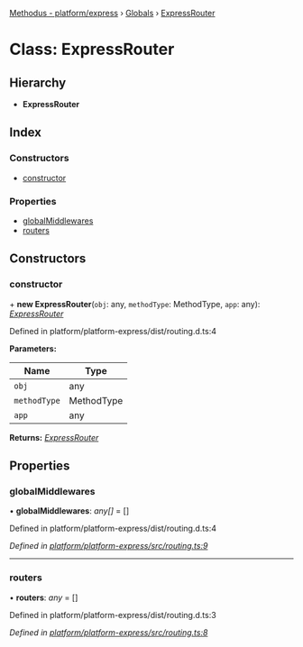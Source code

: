 [Methodus - platform/express](../README.md) › [Globals](../globals.md) › [ExpressRouter](expressrouter.md)

# Class: ExpressRouter

## Hierarchy

* **ExpressRouter**

## Index

### Constructors

* [constructor](expressrouter.md#constructor)

### Properties

* [globalMiddlewares](expressrouter.md#globalmiddlewares)
* [routers](expressrouter.md#routers)

## Constructors

###  constructor

\+ **new ExpressRouter**(`obj`: any, `methodType`: MethodType, `app`: any): *[ExpressRouter](expressrouter.md)*

Defined in platform/platform-express/dist/routing.d.ts:4

**Parameters:**

Name | Type |
------ | ------ |
`obj` | any |
`methodType` | MethodType |
`app` | any |

**Returns:** *[ExpressRouter](expressrouter.md)*

## Properties

###  globalMiddlewares

• **globalMiddlewares**: *any[]* = []

Defined in platform/platform-express/dist/routing.d.ts:4

*Defined in [platform/platform-express/src/routing.ts:9](https://github.com/nodulusteam/methodus.dev/blob/0787b65/modules/platform/platform-express/src/routing.ts#L9)*

___

###  routers

• **routers**: *any* = []

Defined in platform/platform-express/dist/routing.d.ts:3

*Defined in [platform/platform-express/src/routing.ts:8](https://github.com/nodulusteam/methodus.dev/blob/0787b65/modules/platform/platform-express/src/routing.ts#L8)*

